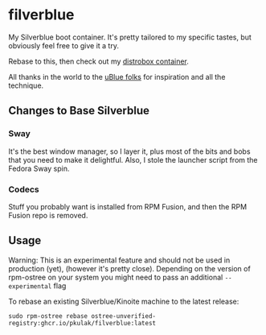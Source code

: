 # filverblue

My Silverblue boot container. It's pretty tailored to my specific tastes, but obviously feel free to give it a try.

Rebase to this, then check out my [distrobox container](https://github.com/pkulak/boxkit).

All thanks in the world to the [uBlue folks](https://github.com/ublue-os/) for inspiration and all the technique.

## Changes to Base Silverblue

### Sway

It's the best window manager, so I layer it, plus most of the bits and bobs that you need to make it delightful. Also, I stole the launcher script from the Fedora Sway spin.

### Codecs

Stuff you probably want is installed from RPM Fusion, and then the RPM Fusion repo is removed.

## Usage

Warning: This is an experimental feature and should not be used in production (yet), (however it's pretty close). Depending on the version of rpm-ostree on your system you might need to pass an additional `--experimental` flag

To rebase an existing Silverblue/Kinoite machine to the latest release: 

    sudo rpm-ostree rebase ostree-unverified-registry:ghcr.io/pkulak/filverblue:latest
